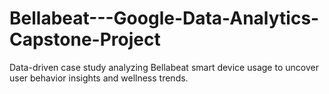 # Bellabeat---Google-Data-Analytics-Capstone-Project
Data-driven case study analyzing Bellabeat smart device usage to uncover user behavior insights and wellness trends.
